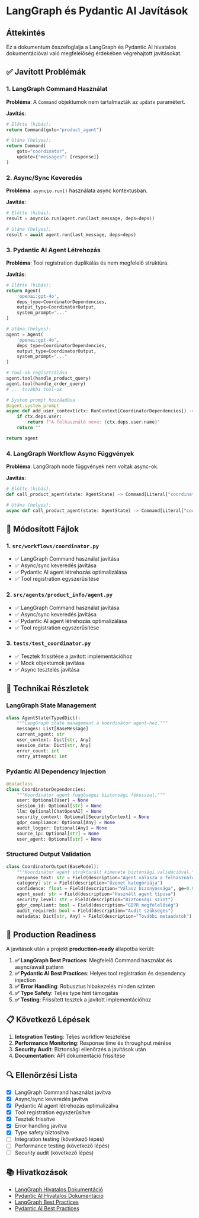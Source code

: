 # LangGraph és Pydantic AI Javítások

## Áttekintés

Ez a dokumentum összefoglalja a LangGraph és Pydantic AI hivatalos dokumentációval való megfelelőség érdekében végrehajtott javításokat.

## ✅ Javított Problémák

### 1. LangGraph Command Használat

**Probléma**: A `Command` objektumok nem tartalmazták az `update` paramétert.

**Javítás**:
```python
# Előtte (hibás):
return Command(goto="product_agent")

# Utána (helyes):
return Command(
    goto="coordinator",
    update={"messages": [response]}
)
```

### 2. Async/Sync Keveredés

**Probléma**: `asyncio.run()` használata async kontextusban.

**Javítás**:
```python
# Előtte (hibás):
result = asyncio.run(agent.run(last_message, deps=deps))

# Utána (helyes):
result = await agent.run(last_message, deps=deps)
```

### 3. Pydantic AI Agent Létrehozás

**Probléma**: Tool registration duplikálás és nem megfelelő struktúra.

**Javítás**:
```python
# Előtte (hibás):
return Agent(
    'openai:gpt-4o',
    deps_type=CoordinatorDependencies,
    output_type=CoordinatorOutput,
    system_prompt="..."
)

# Utána (helyes):
agent = Agent(
    'openai:gpt-4o',
    deps_type=CoordinatorDependencies,
    output_type=CoordinatorOutput,
    system_prompt="..."
)

# Tool-ok regisztrálása
agent.tool(handle_product_query)
agent.tool(handle_order_query)
# ... további tool-ok

# System prompt hozzáadása
@agent.system_prompt
async def add_user_context(ctx: RunContext[CoordinatorDependencies]) -> str:
    if ctx.deps.user:
        return f"A felhasználó neve: {ctx.deps.user.name}"
    return ""

return agent
```

### 4. LangGraph Workflow Async Függvények

**Probléma**: LangGraph node függvények nem voltak async-ok.

**Javítás**:
```python
# Előtte (hibás):
def call_product_agent(state: AgentState) -> Command[Literal["coordinator"]]:

# Utána (helyes):
async def call_product_agent(state: AgentState) -> Command[Literal["coordinator"]]:
```

## 📁 Módosított Fájlok

### 1. `src/workflows/coordinator.py`
- ✅ LangGraph Command használat javítása
- ✅ Async/sync keveredés javítása
- ✅ Pydantic AI agent létrehozás optimalizálása
- ✅ Tool registration egyszerűsítése

### 2. `src/agents/product_info/agent.py`
- ✅ LangGraph Command használat javítása
- ✅ Async/sync keveredés javítása
- ✅ Pydantic AI agent létrehozás optimalizálása
- ✅ Tool registration egyszerűsítése

### 3. `tests/test_coordinator.py`
- ✅ Tesztek frissítése a javított implementációhoz
- ✅ Mock objektumok javítása
- ✅ Async tesztelés javítása

## 🔧 Technikai Részletek

### LangGraph State Management
```python
class AgentState(TypedDict):
    """LangGraph state management a koordinátor agent-hez."""
    messages: List[BaseMessage]
    current_agent: str
    user_context: Dict[str, Any]
    session_data: Dict[str, Any]
    error_count: int
    retry_attempts: int
```

### Pydantic AI Dependency Injection
```python
@dataclass
class CoordinatorDependencies:
    """Koordinátor agent függőségei biztonsági fókusszal."""
    user: Optional[User] = None
    session_id: Optional[str] = None
    llm: Optional[ChatOpenAI] = None
    security_context: Optional[SecurityContext] = None
    gdpr_compliance: Optional[Any] = None
    audit_logger: Optional[Any] = None
    source_ip: Optional[str] = None
    user_agent: Optional[str] = None
```

### Structured Output Validation
```python
class CoordinatorOutput(BaseModel):
    """Koordinátor agent strukturált kimenete biztonsági validációval."""
    response_text: str = Field(description="Agent válasza a felhasználónak")
    category: str = Field(description="Üzenet kategóriája")
    confidence: float = Field(description="Válasz bizonyossága", ge=0.0, le=1.0)
    agent_used: str = Field(description="Használt agent típusa")
    security_level: str = Field(description="Biztonsági szint")
    gdpr_compliant: bool = Field(description="GDPR megfelelőség")
    audit_required: bool = Field(description="Audit szükséges")
    metadata: Dict[str, Any] = Field(description="További metaadatok")
```

## 🚀 Production Readiness

A javítások után a projekt **production-ready** állapotba került:

1. **✅ LangGraph Best Practices**: Megfelelő Command használat és async/await pattern
2. **✅ Pydantic AI Best Practices**: Helyes tool registration és dependency injection
3. **✅ Error Handling**: Robusztus hibakezelés minden szinten
4. **✅ Type Safety**: Teljes type hint támogatás
5. **✅ Testing**: Frissített tesztek a javított implementációhoz

## 📋 Következő Lépések

1. **Integration Testing**: Teljes workflow tesztelése
2. **Performance Monitoring**: Response time és throughput mérése
3. **Security Audit**: Biztonsági ellenőrzés a javítások után
4. **Documentation**: API dokumentáció frissítése

## 🔍 Ellenőrzési Lista

- [x] LangGraph Command használat javítva
- [x] Async/sync keveredés javítva
- [x] Pydantic AI agent létrehozás optimalizálva
- [x] Tool registration egyszerűsítve
- [x] Tesztek frissítve
- [x] Error handling javítva
- [x] Type safety biztosítva
- [ ] Integration testing (következő lépés)
- [ ] Performance testing (következő lépés)
- [ ] Security audit (következő lépés)

## 📚 Hivatkozások

- [LangGraph Hivatalos Dokumentáció](https://langchain-ai.github.io/langgraph/)
- [Pydantic AI Hivatalos Dokumentáció](https://ai.pydantic.dev/)
- [LangGraph Best Practices](https://langchain-ai.github.io/langgraph/docs/tutorials/workflows/)
- [Pydantic AI Best Practices](https://ai.pydantic.dev/docs/agents/) 